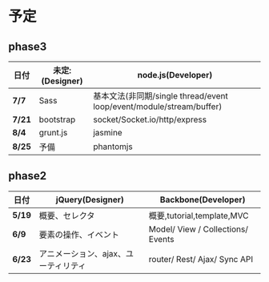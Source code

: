 # 予定

## phase3

日付 | 未定:(Designer) | node.js(Developer)
--- | --- | ---
**7/7** | Sass | 基本文法(非同期/single thread/event loop/event/module/stream/buffer)
**7/21** | bootstrap | socket/Socket.io/http/express
**8/4** | grunt.js | jasmine
**8/25** | 予備 | phantomjs



## phase2

日付 | jQuery(Designer) | Backbone(Developer)
--- | --- | ---
**5/19** | 概要、セレクタ | 概要,tutorial,template,MVC
**6/9**  | 要素の操作、イベント | Model/ View / Collections/ Events
**6/23** | アニメーション、ajax、ユーティリティ | router/ Rest/ Ajax/ Sync API



